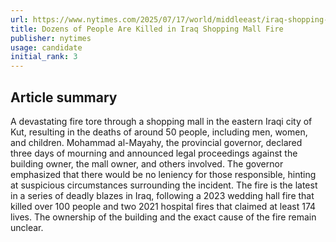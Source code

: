 ```yaml
---
url: https://www.nytimes.com/2025/07/17/world/middleeast/iraq-shopping-mall-fire.html
title: Dozens of People Are Killed in Iraq Shopping Mall Fire
publisher: nytimes
usage: candidate
initial_rank: 3
---
```

## Article summary
A devastating fire tore through a shopping mall in the eastern Iraqi city of Kut, resulting in the deaths of around 50 people, including men, women, and children. Mohammad al-Mayahy, the provincial governor, declared three days of mourning and announced legal proceedings against the building owner, the mall owner, and others involved. The governor emphasized that there would be no leniency for those responsible, hinting at suspicious circumstances surrounding the incident. The fire is the latest in a series of deadly blazes in Iraq, following a 2023 wedding hall fire that killed over 100 people and two 2021 hospital fires that claimed at least 174 lives. The ownership of the building and the exact cause of the fire remain unclear.
